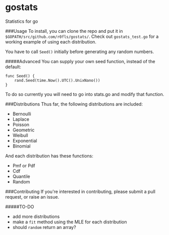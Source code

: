# gostats
Statistics for go

###Usage
To install, you can clone the repo and put it in `$GOPATH/src/github.com/r0fls/gostats/`. Check out `gostats_test.go` for a working example of using each distribution.

You have to call `Seed()` initially before generating any random numbers.

#####Advanced
You can supply your own seed function, instead of the default:

    func Seed() {
	    rand.Seed(time.Now().UTC().UnixNano())
    }

To do so currently you will need to go into stats.go and modify that function.

###Distributions
Thus far, the following distributions are included: 
- Bernoulli 
- Laplace 
- Poisson
- Geometric
- Weibull
- Exponential
- Binomial

And each distribution has these functions:
- Pmf or Pdf
- Cdf
- Quantile
- Random

###Contributing
If you're interested in contributing, please submit a pull request, or raise an issue.

#####TO-DO
- add more distributions
- make a `fit` method using the MLE for each distribution
- should `random` return an array?
